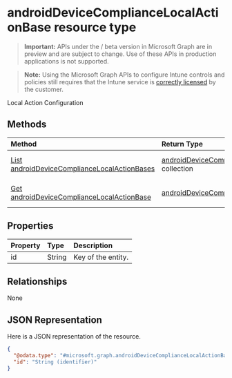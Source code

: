﻿# androidDeviceComplianceLocalActionBase resource type

> **Important:** APIs under the / beta version in Microsoft Graph are in preview and are subject to change. Use of these APIs in production applications is not supported.

> **Note:** Using the Microsoft Graph APIs to configure Intune controls and policies still requires that the Intune service is [correctly licensed](https://go.microsoft.com/fwlink/?linkid=839381) by the customer.

Local Action Configuration
## Methods
|Method|Return Type|Description|
|:---|:---|:---|
|[List androidDeviceComplianceLocalActionBases](../api/intune_deviceconfig_androiddevicecompliancelocalactionbase_list.md)|[androidDeviceComplianceLocalActionBase](../resources/intune_deviceconfig_androiddevicecompliancelocalactionbase.md) collection|List properties and relationships of the [androidDeviceComplianceLocalActionBase](../resources/intune_deviceconfig_androiddevicecompliancelocalactionbase.md) objects.|
|[Get androidDeviceComplianceLocalActionBase](../api/intune_deviceconfig_androiddevicecompliancelocalactionbase_get.md)|[androidDeviceComplianceLocalActionBase](../resources/intune_deviceconfig_androiddevicecompliancelocalactionbase.md)|Read properties and relationships of the [androidDeviceComplianceLocalActionBase](../resources/intune_deviceconfig_androiddevicecompliancelocalactionbase.md) object.|

## Properties
|Property|Type|Description|
|:---|:---|:---|
|id|String|Key of the entity.|

## Relationships
None
## JSON Representation
Here is a JSON representation of the resource.
<!-- {
  "blockType": "resource",
  "keyProperty": "id",
  "@odata.type": "microsoft.graph.androidDeviceComplianceLocalActionBase"
}
-->
``` json
{
  "@odata.type": "#microsoft.graph.androidDeviceComplianceLocalActionBase",
  "id": "String (identifier)"
}
```



